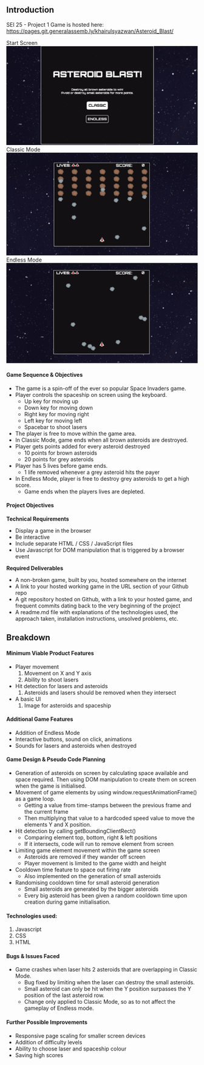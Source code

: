 ## Introduction
SEI 25 - Project 1
Game is hosted here: https://pages.git.generalassemb.ly/khairulsyazwan/Asteroid_Blast/

Start Screen
<img src="media/startscreen.png">
Classic Mode
<img src="media/classic.png">
Endless Mode
<img src="media/endless.png">

#### Game Sequence & Objectives
- The game is a spin-off of the ever so popular Space Invaders game.
- Player controls the spaceship on screen using the keyboard.
	- Up key for moving up
	- Down key for moving down
	- Right key for moving right
	- Left key for moving left
	- Spacebar to shoot lasers
- The player is free to move within the game area.
- In Classic Mode, game ends when all brown asteroids are destroyed.
- Player gets points added for every asteroid destroyed
	- 10 points for brown asteroids
	- 20 points for grey asteroids
- Player has 5 lives before game ends.
	- 1 life removed whenever a grey asteroid hits the payer
- In Endless Mode, player is free to destroy grey asteroids to get a high score.
	- Game ends when the players lives are depleted.


#### Project Objectives
**Technical Requirements**
- Display a game in the browser
- Be interactive
- Include separate HTML / CSS / JavaScript files
- Use Javascript for DOM manipulation that is triggered by a browser event

**Required Deliverables**
- A non-broken game, built by you, hosted somewhere on the internet
- A link to your hosted working game in the URL section of your Github repo
- A git repository hosted on Github, with a link to your hosted game, and frequent commits dating back to the very beginning of the project
- A readme.md file with explanations of the technologies used, the approach taken, installation instructions, unsolved problems, etc.

## Breakdown
#### Minimum Viable Product Features
- Player movement
	1. Movement on X and Y axis
	2. Ability to shoot lasers
- Hit detection for lasers and asteroids
	1. Asteroids and lasers should be removed when they intersect
- A basic UI
	1. Image for asteroids and spaceship


#### Additional Game Features
- Addition of Endless Mode
- Interactive buttons, sound on click, animations
- Sounds for lasers and asteroids when destroyed


#### Game Design & Pseudo Code Planning
- Generation of asteroids on screen by calculating space available and space required. Then using DOM manipulation to create them on screen when the game is initialised.
- Movement of game elements by using window.requestAnimationFrame() as a game loop.
	- Getting a value from time-stamps between the previous frame and the current frame
	- Then multiplying that value to a hardcoded speed value to move the elements Y and X position.
- Hit detection by calling getBoundingClientRect()
	- Comparing element top, bottom, right & left positions 
	- If it intersects, code will run to remove element from screen
- Limiting game element movement within the game screen
	- Asteroids are removed if they wander off screen
	- Player movement is limited to the game width and height
- Cooldown time feature to space out firing rate
	- Also implemented on the generation of small asteroids
- Randomising cooldown time for small asteroid generation
	- Small asteroids are generated by the bigger asteroids
	- Every big asteroid has been given a random cooldown time upon creation during game initialisation.

#### Technologies used:
1. Javascript
2. CSS
3. HTML

#### Bugs & Issues Faced
- Game crashes when laser hits 2 asteroids that are overlapping in Classic Mode.
	- Bug fixed by limiting when the laser can destroy the small asteroids. 
	- Small asteroid can only be hit when the Y position surpasses the Y position of the last asteroid row.
	- Change only applied to Classic Mode, so as to not affect the gameplay of Endless mode.

#### Further Possible Improvements
- Responsive page scaling for smaller screen devices
- Addition of difficulty levels
- Ability to choose laser and spaceship colour
- Saving high scores
